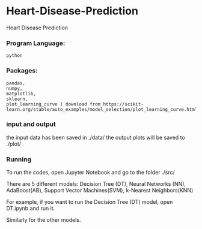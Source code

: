 # Heart-Disease-Prediction
Heart Disease Prediction


###  Program Language:
	python
### Packages: 
	pandas,
	numpy,
	matplotlib,
	sklearn,
	plot_learning_curve ( download from https://scikit-learn.org/stable/auto_examples/model_selection/plot_learning_curve.html)

### input and output
the input data has been saved in ./data/
the output plots will be saved to ./plot/


### Running

To run the codes, open Jupyter Notebook and go to the folder ./src/

There are 5 different models:
	Decision Tree (DT),
	Neural Networks (NN),
	AdaBoost(AB),
	Support Vector Machines(SVM),
	k-Nearest Neighbors(KNN)

For example, if you want to run the Decision Tree (DT) model, open DT.ipynb and run it.

Similarly for the other models.